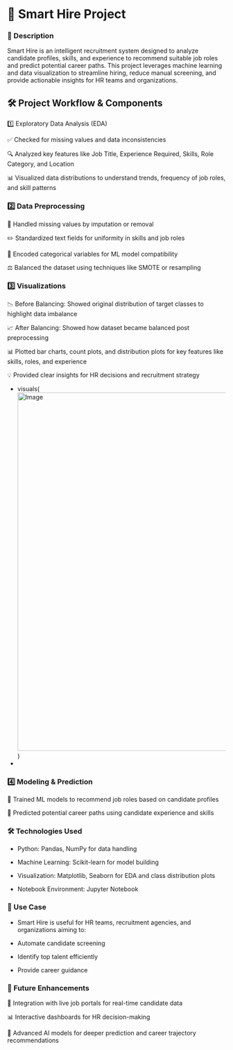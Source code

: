 # 🚀 Smart Hire Project

### 🔹 Description
Smart Hire is an intelligent recruitment system designed to analyze candidate profiles, skills, and experience to recommend suitable job roles and predict potential career paths. This project leverages machine learning and data visualization to streamline hiring, reduce manual screening, and provide actionable insights for HR teams and organizations.

## 🛠️ Project Workflow & Components
1️⃣ Exploratory Data Analysis (EDA)

✅ Checked for missing values and data inconsistencies

🔍 Analyzed key features like Job Title, Experience Required, Skills, Role Category, and Location

📊 Visualized data distributions to understand trends, frequency of job roles, and skill patterns

### 2️⃣ Data Preprocessing

🧹 Handled missing values by imputation or removal

✏️ Standardized text fields for uniformity in skills and job roles

🔢 Encoded categorical variables for ML model compatibility

⚖️ Balanced the dataset using techniques like SMOTE or resampling

### 3️⃣ Visualizations

📉 Before Balancing: Showed original distribution of target classes to highlight data imbalance

📈 After Balancing: Showed how dataset became balanced post preprocessing

📊 Plotted bar charts, count plots, and distribution plots for key features like skills, roles, and experience

💡 Provided clear insights for HR decisions and recruitment strategy

- visuals(<img width="989" height="827" alt="Image" src="https://github.com/user-attachments/assets/c5d8d863-316a-48ed-b8bb-7ac90313265a" />)
- 

### 4️⃣ Modeling & Prediction

🤖 Trained ML models to recommend job roles based on candidate profiles

🌟 Predicted potential career paths using candidate experience and skills

### 🛠️ Technologies Used

- Python: Pandas, NumPy for data handling

- Machine Learning: Scikit-learn for model building

- Visualization: Matplotlib, Seaborn for EDA and class distribution plots

- Notebook Environment: Jupyter Notebook

### 🎯 Use Case

- Smart Hire is useful for HR teams, recruitment agencies, and organizations aiming to:

- Automate candidate screening

- Identify top talent efficiently

- Provide career guidance

### 🌟 Future Enhancements

🔗 Integration with live job portals for real-time candidate data

📊 Interactive dashboards for HR decision-making

🤖 Advanced AI models for deeper prediction and career trajectory recommendations
